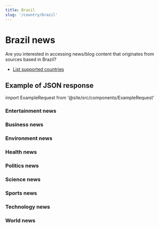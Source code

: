 ```yaml
---
title: Brazil
slug: '/country/brazil'
---
```


# Brazil news

Are you interested in accessing news/blog content that originates from sources based in Brazil?

- [List supported countries](/get-articles/countries)

## Example of JSON response

import ExampleRequest from '@site/src/components/ExampleRequest'

### Entertainment news
<ExampleRequest url="https://api.apitube.io/v1/news/articles?limit=2&category=news/Arts_and_Entertainment&country=br"></ExampleRequest>

### Business news
<ExampleRequest url="https://api.apitube.io/v1/news/articles?limit=2&category=news/Business&country=br"></ExampleRequest>

### Environment news
<ExampleRequest url="https://api.apitube.io/v1/news/articles?limit=2&category=news/Environment&country=br"></ExampleRequest>

### Health news
<ExampleRequest url="https://api.apitube.io/v1/news/articles?limit=2&category=news/Health&country=br"></ExampleRequest>

### Politics news
<ExampleRequest url="https://api.apitube.io/v1/news/articles?limit=2&category=news/Politics&country=br"></ExampleRequest>

### Science news
<ExampleRequest url="https://api.apitube.io/v1/news/articles?limit=2&category=news/Science&country=br"></ExampleRequest>

### Sports news
<ExampleRequest url="https://api.apitube.io/v1/news/articles?limit=2&category=news/Sports&country=br"></ExampleRequest>

### Technology news
<ExampleRequest url="https://api.apitube.io/v1/news/articles?limit=2&category=news/Technology&country=br"></ExampleRequest>

### World news
<ExampleRequest url="https://api.apitube.io/v1/news/articles?limit=2&category=news/World&country=br"></ExampleRequest>
